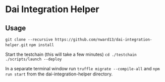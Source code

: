 # Dai Integration Helper

## Usage

```git clone --recursive https://github.com/nward13/dai-integration-helper.git```
```npm install```

Start the testchain (this will take a few minutes)
```cd ./testchain```
```./scripts/launch --deploy```

In a separate terminal window run ```truffle migrate --compile-all``` and ```npm run start``` from the dai-integration-helper directory.
